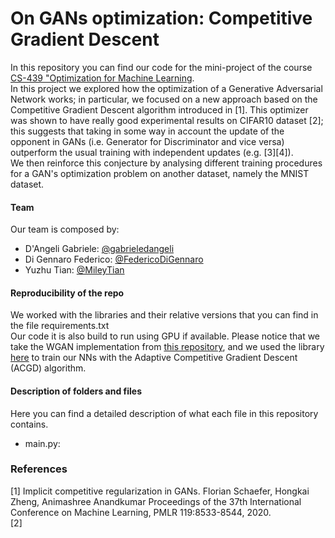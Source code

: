 # On GANs optimization: Competitive Gradient Descent  
In this repository you can find our code for the mini-project of the course [CS-439 "Optimization for Machine Learning](https://edu.epfl.ch/coursebook/en/optimization-for-machine-learning-CS-439).  
In this project we explored how the optimization of a Generative Adversarial Network works; in particular, we focused on a new approach based on the Competitive Gradient Descent algorithm introduced in [1]. This optimizer was shown to have really good experimental results on CIFAR10 dataset \[2\]; this suggests that taking in some way in account the update of the opponent in GANs (i.e. Generator for Discriminator and vice versa) outperform the usual training with independent updates (e.g. [3]\[4\]).  
We then reinforce this conjecture by analysing different training procedures for a GAN's optimization problem on another dataset, namely the MNIST dataset.

#### Team  
Our team is composed by:  
* D'Angeli Gabriele: [@gabrieledangeli](https://github.com/gabrieledangeli)    
* Di Gennaro Federico: [@FedericoDiGennaro](https://github.com/FedericoDiGennaro)    
* Yuzhu Tian: [@MileyTian](https://github.com/MileyTian)   

#### Reproducibility of the repo  
We worked with the libraries and their relative versions that you can find in the file requirements.txt  
Our code it is also build to run using GPU if available. Please notice that we take the WGAN implementation from [this repository](), and we used the library [here](https://github.com/devzhk/Implicit-Competitive-Regularization) to train our NNs with the Adaptive Competitive Gradient Descent (ACGD) algorithm.

#### Description of folders and files  
Here you can find a detailed description of what each file in this repository contains.  
* main.py:  

### References  
[1] Implicit competitive regularization in GANs. Florian Schaefer, Hongkai Zheng, Animashree Anandkumar Proceedings of the 37th International Conference on Machine Learning, PMLR 119:8533-8544, 2020.  
[2] 